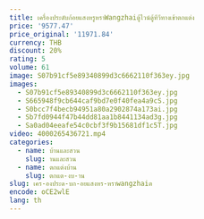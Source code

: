 ```yaml
---
title: เครื่องประดับก้อยแสงหรูหราWangzhaiตู้ไวน์ตู้ทีวีทางเข้าตกแต่ง
price: '9577.47'
price_original: '11971.84'
currency: THB
discount: 20%
rating: 5
volume: 61
image: S07b91cf5e89340899d3c6662110f363ey.jpg
images:
  - S07b91cf5e89340899d3c6662110f363ey.jpg
  - S665948f9cb644caf9bd7e0f40fea4a9cS.jpg
  - S0bcc7f4becb94951a80a2902874a173ai.jpg
  - Sb7fd0944f47b44dd81aa1b8441134ad3g.jpg
  - Sa0ad04eeafe54c0cbf3f9b15681df1c5T.jpg
video: 4000265436721.mp4
categories:
  - name: บ้านและสวน
    slug: านและสวน
  - name: ตกแต่งบ้าน
    slug: ตกแต-งบ-าน
slug: เคร-องประด-บก-อยแสงหร-หราwangzhaiต
encode: oCE2wlE
lang: th
---
```

  